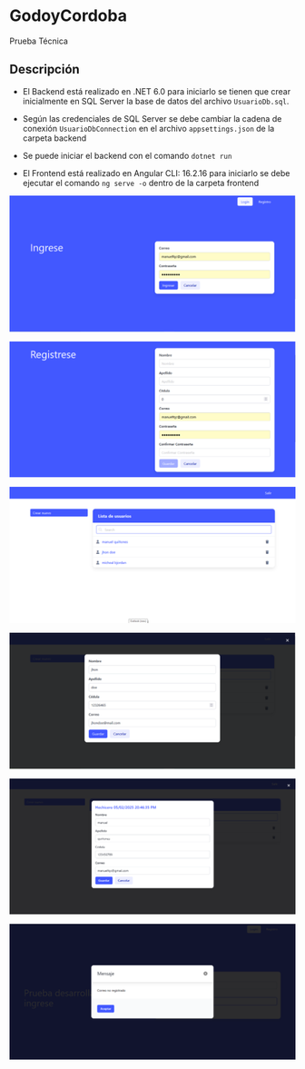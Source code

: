 # GodoyCordoba
Prueba Técnica 

## Descripción 

- El Backend está realizado en .NET 6.0 para iniciarlo se tienen que crear inicialmente en SQL Server la base de datos del archivo  `UsuarioDb.sql`.

- Según las credenciales de SQL Server se debe cambiar la cadena de conexión `UsuarioDbConnection` en el archivo `appsettings.json` de la carpeta backend

- Se puede iniciar el backend con el comando `dotnet run`

- El Frontend está realizado en Angular CLI: 16.2.16 para iniciarlo se debe ejecutar el comando `ng serve -o` dentro de la carpeta frontend

![1](./img/1.png)

![2](./img/2.png)

![3](./img/3.png)

![4](./img/4.png)

![5](./img/5.png)

![6](./img/6.png)

